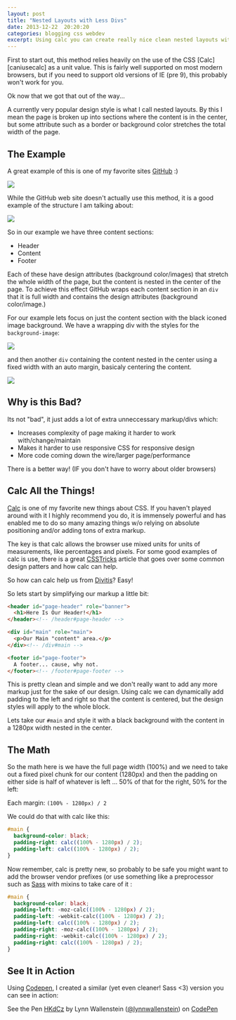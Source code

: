 ```yaml
---
layout: post
title: "Nested Layouts with Less Divs"
date: 2013-12-22  20:20:20
categories: blogging css webdev
excerpt: Using calc you can create really nice clean nested layouts without extra markup.
---
```


First to start out, this method relies heavily on the use of the CSS [Calc][caniusecalc] as a unit value.
This is fairly well supported on most modern browsers, but if you need to support old versions of IE (pre 9), this probably won't work for you.

Ok now that we got that out of the way...

A currently very popular design style is what I call nested layouts. By this I mean the page is broken up into sections where the content is in the center, but some attribute such as a border or background color stretches the total width of the page.

## The Example

A great example of this is one of my favorite sites [GitHub][github] :)

<a href="/img/post-assets/2013-12-22/github.png" title="GitHub Dot Com, The Web Site" class="colorbox">
  <img src="/img/post-assets/2013-12-22/github.png">
</a>

While the GitHub web site doesn't actually use this method, it is a good example of the structure I am talking about:

<a href="/img/post-assets/2013-12-22/github-annotation.png" title="Page sections on GitHub with comment nest" class="colorbox">
  <img src="/img/post-assets/2013-12-22/github-annotation.png">
</a>

So in our example we have three content sections:

* Header
* Content
* Footer

Each of these have design attributes (background color/images) that stretch the whole width of the page, but the content is nested in the center of the page. To achieve this effect GitHub wraps each content section in an `div` that it is full width and contains the design attributes (background color/image.)

For our example lets focus on just the content section with the black iconed image background. We have a wrapping div with the styles for the `background-image`:

<a href="/img/post-assets/2013-12-22/github-content-wrapper.png" title="Content Wrapper" class="colorbox">
  <img src="/img/post-assets/2013-12-22/github-content-wrapper.png">
</a>

and then another `div` containing the content nested in the center using a fixed width with an auto margin, basicaly centering the content.

<a href="/img/post-assets/2013-12-22/github-content.png" title="Content" class="colorbox">
  <img src="/img/post-assets/2013-12-22/github-content.png">
</a>

## Why is this Bad?

Its not "bad", it just adds a lot of extra unneccessary markup/divs which:

* Increases complexity of page making it harder to work with/change/maintain
* Makes it harder to use responsive CSS for responsive design
* More code coming down the wire/larger page/performance

There is a better way! (IF you don't have to worry about older browsers)

## Calc All the Things!

[Calc][mozdevcalc] is one of my favorite new things about CSS. If you haven't played around with it I highly recommend you do, it is immensely powerful and has enabled me to do so many amazing things w/o relying on absolute positioning and/or adding tons of extra markup.

The key is that calc allows the browser use mixed units for units of measurements, like percentages and pixels.  For some good examples of calc is use, there is a great [CSSTricks][csstricks] article that goes over some common design patters and how calc can help.

So how can calc help us from [Divitis][divitis]? Easy!

So lets start by simplifying our markup a little bit:

``` html
<header id="page-header" role="banner">
  <h1>Here Is Our Header!</h1>
</header><!-- /header#page-header -->

<div id="main" role="main">
  <p>Our Main "content" area.</p>
</div><!-- /div#main -->

<footer id="page-footer">
  A footer... cause, why not.
</footer><!-- /footer#page-footer -->

```

This is pretty clean and simple and we don't really want to add any more markup just for the sake of our design.
Using calc we can dynamically add padding to the left and right so that the content is centered, but the design styles will apply to the whole block.

Lets take our `#main` and style it with a black background with the content in a 1280px width nested in the center.

## The Math

So the math here is we have the full page width (100%) and we need to take out a fixed pixel chunk for our content (1280px) and then the padding on either side is half of whatever is left ... 50% of that for the right, 50% for the left:

Each margin: `(100% - 1280px) / 2`

We could do that with calc like this:

``` css
#main {
  background-color: black;
  padding-right: calc((100% - 1280px) / 2);
  padding-left: calc((100% - 1280px) / 2);
}
```

Now remember, calc is pretty new, so probably to be safe you might want to add the browser vendor prefixes (or use something like a preprocessor such as [Sass][sass] with mixins to take care of it :

``` css
#main {
  background-color: black;
  padding-left: -moz-calc((100% - 1280px) / 2);
  padding-left: -webkit-calc((100% - 1280px) / 2);
  padding-left: calc((100% - 1280px) / 2);
  padding-right: -moz-calc((100% - 1280px) / 2);
  padding-right: -webkit-calc((100% - 1280px) / 2);
  padding-right: calc((100% - 1280px) / 2);
}
```

## See It in Action

Using [Codepen][codepen], I created a similar (yet even cleaner! Sass <3) version you can see in action:

<p data-height="420" data-theme-id="0" data-slug-hash="HKdCz" data-user="lynnwallenstein" data-default-tab="result" class='codepen'>See the Pen <a href='http://codepen.io/lynnwallenstein/pen/HKdCz'>HKdCz</a> by Lynn Wallenstein (<a href='http://codepen.io/lynnwallenstein'>@lynnwallenstein</a>) on <a href='http://codepen.io'>CodePen</a></p>
<script async src="//codepen.io/assets/embed/ei.js"></script>

[caniusecacl]: http://caniuse.com/calc
[github]: http://www.github.com
[mozdevcalc]: https://developer.mozilla.org/en-US/docs/Web/CSS/calc
[csstricks]: http://css-tricks.com/a-couple-of-use-cases-for-calc/
[divitis]: http://en.wiktionary.org/wiki/divitis
[codepen]: http://codepen.io/
[sass]: http://sass-lang.com/

